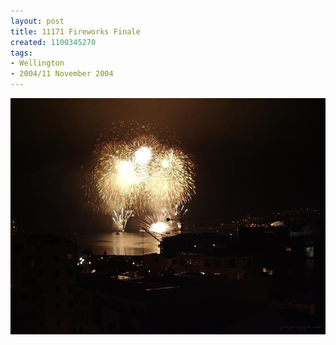 ```yaml
---
layout: post
title: 11171 Fireworks Finale
created: 1100345270
tags:
- Wellington
- 2004/11 November 2004
---
```


<img src="/image/images/11171_fireworks_finale-1487.jpg"/>

